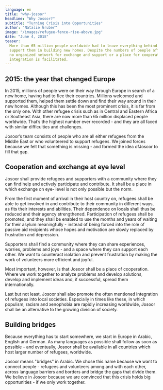 ```yaml
---
language: en
title: "why-josoor"
headline: "Why Josoor?"
subtitle: "Turning Crisis into Opportunities"
author: "Natalie Gruber"
image: "/images/refugee-fence-rise-above.jpg"
date: "June 4, 2018"
teaser:
  More than 65 million people worldwide had to leave everything behind. Millions of others 
  support them in building new homes. Despite the numbers of people affected, there is still 
  no organized network for exchange and support or a place for cooperation where true 
  integration is facilitated.
---
```


## 2015: the year that changed Europe

In 2015, millions of people were on their way through Europe in search of a new home, having had to flee their countries. Millions welcomed and supported them, helped them settle down and find their way around in their new homes. Although this has been the most prominent crisis, it is far from the only one. With other refugee crisis such as in Central and Eastern Africa or Southeast Asia, there are now more than 65 million displaced people worldwide. That’s the highest number ever recorded - and they are all faced with similar difficulties and challenges.

Josoor’s team consists of people who are all either refugees from the Middle East or who volunteered to support refugees. We joined forces because we felt that something is missing - and formed the idea of ​​Josoor to fill that gap.

## Cooperation and exchange at eye level
 
Josoor shall provide refugees and supporters with a community where they can find help and actively participate and contribute. It shall be a place in which exchange on eye- level is not only possible but the norm.

From the first moment of arrival in their host country on, refugees shall be able to get involved in and contribute to their community in different ways, as fits their interests and abilities. Their dependence on locals shall thus be reduced and their agency strengthened. Participation of refugees shall be promoted, and they shall be enabled to use the months and years of waiting for their asylum meaningfully - instead of being forced into the role of passive aid recipients whose hopes and motivation are slowly replaced by frustration and depression.
 
Supporters shall find a community where they can share experiences, worries, problems and joys - and a space where they can support each other. We want to counteract isolation and prevent frustration by making the work of volunteers more efficient and joyful.
 
Most important, however, is that Josoor shall be a place of cooperation. Where we work together to analyze problems and develop solutions, develop and implement ideas and, if successful, spread them internationally.
 
Last but not least, Josoor shall also promote the often mentioned integration of refugees into local societies. Especially in times like these, in which populism, racism and xenophobia are rapidly increasing worldwide, Josoor shall be an alternative to the growing division of society.

## Building bridges

Because everything has to start somewhere, we start in Europe in Arabic, English and German. As many languages ​​as possible shall follow as soon as possible - and eventually, Josoor shall be available in all countries which host larger number of refugees, worldwide.

Josoor means "bridges" in Arabic. We chose this name because we want to connect people - refugees and volunteers among and with each other, across language barriers and borders and bridge the gaps that divide them. We believe in Josoor because we are convinced that this crisis holds big opportunities - if we only work together.
